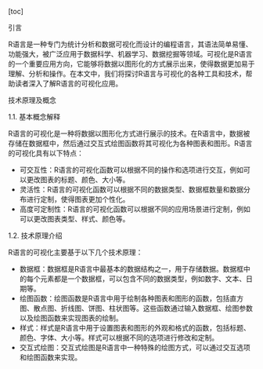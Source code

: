 
[toc]                    
                
                
引言

R语言是一种专门为统计分析和数据可视化而设计的编程语言，其语法简单易懂、功能强大，被广泛应用于数据科学、机器学习、数据挖掘等领域。可视化是R语言的一个重要应用方向，它能够将数据以图形化的方式展示出来，使得数据更加易于理解、分析和操作。在本文中，我们将探讨R语言与可视化的各种工具和技术，帮助读者深入了解R语言的可视化应用。

技术原理及概念

1.1. 基本概念解释

R语言的可视化是一种将数据以图形化方式进行展示的技术。在R语言中，数据被存储在数据框中，然后通过交互式绘图函数将其可视化为各种图表和图形。R语言的可视化具有以下特点：

- 可交互性：R语言的可视化函数可以根据不同的操作和选项进行交互，例如可以更改图表的标题、颜色、大小等。
- 灵活性：R语言的可视化函数可以根据不同的数据类型、数据框数量和数据分布进行定制，使得图表更加个性化。
- 高度可定制性：R语言的可视化函数可以根据不同的应用场景进行定制，例如可以更改图表类型、样式、颜色等。

1.2. 技术原理介绍

R语言的可视化主要基于以下几个技术原理：

- 数据框：数据框是R语言中最基本的数据结构之一，用于存储数据。数据框中的每个元素都是一个数据框，可以包含不同的数据类型，例如数字、文本、日期等。
- 绘图函数：绘图函数是R语言中用于绘制各种图表和图形的函数，包括直方图、散点图、折线图、饼图、柱状图等。这些函数通过输入数据框、绘图参数以及绘图函数来实现图表的绘制。
- 样式：样式是R语言中用于设置图表和图形的外观和格式的函数，包括标题、颜色、字体、大小等。样式可以根据不同的选项进行修改和定制。
- 交互式绘图：交互式绘图是R语言中一种特殊的绘图方式，可以通过交互选项和绘图函数来实现。

